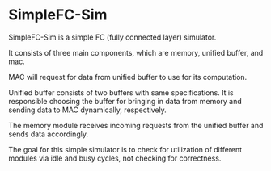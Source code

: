 # SimpleFC-Sim

SimpleFC-Sim is a simple FC (fully connected layer) simulator.

It consists of three main components, which are memory, unified buffer, and mac.

MAC will request for data from unified buffer to use for its computation.

Unified buffer consists of two buffers with same specifications. It is responsible choosing the buffer for bringing in data from memory and sending data to MAC dynamically, respectively.

The memory module receives incoming requests from the unified buffer and sends data accordingly.

The goal for this simple simulator is to check for utilization of different modules via idle and busy cycles, not checking for correctness.
